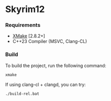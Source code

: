 # Skyrim12

### Requirements
* [XMake](https://xmake.io) [2.8.2+]
* C++23 Compiler (MSVC, Clang-CL)

### Build
To build the project, run the following command:
```bat
xmake
```
If using clang-cl + clangd, you can try:
```bat
./build-rel.bat
```